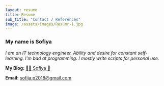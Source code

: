 ```yaml
---
layout: resume
title: Resume
sub_title: "Contact / References"
image: /assets/images/Resumr-1.jpg
---
```


### My name is Sofiya

_I am an IT technology engineer. Ability and desire for constant self-learning. I'm bad at programming. I mostly write scripts for personal use._

**My Blog:** [🌸🐳 Sofiya 👋](https://sofi2025-cpu.github.io/)

**Email:** <sofija.p2018@gmail.com>

<!--
<a id="footer"></a>  
<img src="/assets/images/footer.svg" width="auto" />
-->
<html lang="en">
  <head>
    <script src="https://formspree.io/js/formbutton-v1.min.js" defer></script>
    <script>
      window.formbutton =
        window.formbutton ||
        function() {
          (formbutton.q = formbutton.q || []).push(arguments);
        };
      formbutton("create", {
        action: "https://formspree.io/f/xrbqprze",
        title: "Contact Us",
        fields: [
          {
            type: "text",
            label: "Name:",
            name: "name",
          },
          {
            type: "email",
            label: "Email:",
            name: "email",
          },
          {
            type: "text",
            label: "Address:",
            name: "address1",
          },
          {
            type: "text",
            label: "&nbsp;",
            name: "address2",
          },
          {
            type: "textarea",
            label: "Message:",
            name: "message",
          },
          {
            type: "checkbox",
            label: "Please send me your monthly newsletter",
            name: "_optin",
          },
          { type: "submit", value: "Send" }
        ],
        styles: {
          fontFamily: "Montserrat",
          modal: {
            border: "1px solid #6D6875",
            boxShadow: "6px 6px 0 #6D6875",
            borderRadius: "0",
          },
          title: {
            padding: "24px 24px 0px 24px",
            background: "rgba(0,0,0,0)",
            color: "#2e2a37",
            fontFamily: "Marcellus SC",
            fontSize: "2em",
          },
          body: {
              padding: "16px 24px 24px",
          },
          field: {
            display: "flex",
          },
          submitField: {
            justifyContent: "flex-end",
          },
          label: {
            width: "40%",
          },
          checkboxLabel: {
            width: "auto",
          },
          input: {
            borderRight: "1px solid rgba(0,0,0,0.1)",
            borderBottom: "1px solid rgba(0,0,0,0.1)",
            borderRadius: "0px"
          },
          button: {
            background: "white",
            fill: "#6D6875",
            border: "1px solid #6D6875",
            boxShadow: "3px 3px 0px #6D6875"
          },
          closeButton: {
            textShadow: "0 0 0 #2e2a37",
          }
        },
        initiallyVisible: true
      });
    </script>
  </head>
  <body>
  </body>
</html>
